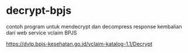 # decrypt-bpjs

contoh program untuk mendecrypt dan decompress response kembalian dari web service vclaim BPJS

https://dvlp.bpjs-kesehatan.go.id/vclaim-katalog-1.1/Decrypt
